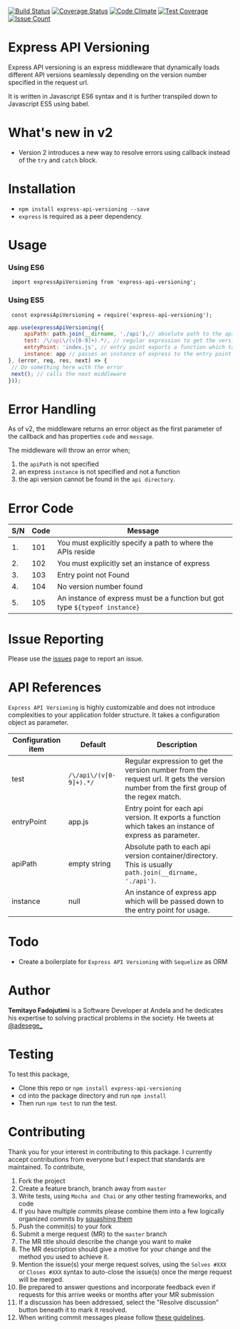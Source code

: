 [![Build Status](https://travis-ci.org/adesege/express-api-versioning.svg)](https://travis-ci.org/adesege/express-api-versioning)
[![Coverage Status](https://coveralls.io/repos/github/adesege/express-api-versioning/badge.svg)](https://coveralls.io/github/adesege/express-api-versioning) 
[![Code Climate](https://codeclimate.com/github/adesege/express-api-versioning/badges/gpa.svg)](https://codeclimate.com/github/adesege/express-api-versioning) 
[![Test Coverage](https://codeclimate.com/github/adesege/express-api-versioning/badges/coverage.svg)](https://codeclimate.com/github/adesege/express-api-versioning/coverage) 
[![Issue Count](https://codeclimate.com/github/adesege/express-api-versioning/badges/issue_count.svg)](https://codeclimate.com/github/adesege/express-api-versioning)

# Express API Versioning

Express API versioning is an express middleware that dynamically loads different API versions seamlessly depending on the version number specified in the request url.

It is written in Javascript ES6 syntax and it is further transpiled down to Javascript ES5 using babel.

# What's new in v2
- Version 2 introduces a new way to resolve errors using callback instead of the `try` and `catch` block.

# Installation

- `npm install express-api-versioning --save`
- `express` is required as a peer dependency.

# Usage

### Using ES6

` import expressApiVersioning from 'express-api-versioning';`
### Using ES5

` const expressApiVersioning = require('express-api-versioning');`

   ```js
app.use(expressApiVersioning({
		apiPath: path.join(__dirname, './api'),// absolute path to the api directory
		test: /\/api\/(v[0-9]+).*/, // regular expression to get the version number from the url
		entryPoint: 'index.js', // entry point exports a function which takes an instance of express as parameter.
		instance: app // passes an instance of express to the entry point
}, (error, req, res, next) => {
    // Do something here with the error
    next(); // calls the next middleware
  }));
```

# Error Handling

As of v2, the middleware returns an error object as the first parameter of the callback and has properties `code` and `message`.

The middleware will throw an error when;
1. the `apiPath` is not specified
1. an express `instance` is not specified and not a function
1. the api version cannot be found in the `api directory`.

# Error Code

| S/N | Code | Message |
| --- | -------- | -------- |
| 1. | 101 | You must explicitly specify a path to where the APIs reside |
| 2. | 102 | You must explicitly set an instance of express |
| 3. | 103 | Entry point not Found |
| 4. | 104 | No version number found |
| 5. | 105 | An instance of express must be a function but got type `${typeof instance}` |

# Issue Reporting

Please use the [issues](https://github.com/adesege/express-api-versioning/issues) page to report an issue.

# API References

`Express API Versioning` is highly customizable and does not introduce complexities to your application folder structure. It takes a configuration object as parameter.

| Configuration item | Default | Description |
| ------ | ------ | ------- |
| test | `/\/api\/(v[0-9]+).*/`| Regular expression to get the version number from the request url. It gets the version number from the first group of the regex match.
| entryPoint | app.js | Entry point for each api version. It exports a function which takes an instance of express as parameter.
| apiPath | empty string | Absolute path to each api version container/directory. This is usually `path.join(__dirname, './api')`.
| instance | null | An instance of express app which will be passed down to the entry point for usage.

# Todo

- Create a boilerplate for `Express API Versioning` with `Sequelize` as ORM

# Author

**Temitayo Fadojutimi** is a Software Developer at Andela and he dedicates his expertise to solving practical problems in the society. He tweets at [@adesege_](http://twitter.com/adesege_)

# Testing

To test this package,
- Clone this repo or `npm install express-api-versioning`
- cd into the package directory and run `npm install`
- Then run `npm test` to run the test.

# Contributing

Thank you for your interest in contributing to this package. I currently accept contributions from everyone but I expect that standards are maintained.
To contribute,
1. Fork the project
1. Create a feature branch, branch away from `master`
1. Write tests, using `Mocha and Chai` or any other testing frameworks, and code
1. If you have multiple commits please combine them into a few logically organized commits by [squashing them](git-squash)
1. Push the commit(s) to your fork
1. Submit a merge request (MR) to the `master` branch
1. The MR title should describe the change you want to make
1. The MR description should give a motive for your change and the method you used to achieve it.
  1. Mention the issue(s) your merge request solves, using the `Solves #XXX` or
    `Closes #XXX` syntax to auto-close the issue(s) once the merge request will
    be merged.
1. Be prepared to answer questions and incorporate feedback even if requests for this arrive weeks or months after your MR submission
  1. If a discussion has been addressed, select the "Resolve discussion" button beneath it to mark it resolved.
1. When writing commit messages please follow
   [these guidelines](http://chris.beams.io/posts/git-commit).